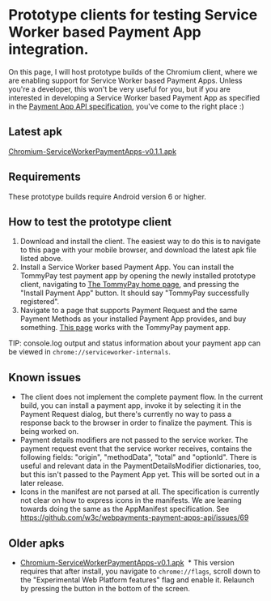 # Prototype clients for testing Service Worker based Payment App integration.

On this page, I will host prototype builds of the Chromium client, where we are enabling support for Service Worker based Payment Apps. Unless you're a developer, this won't be very useful for you, but if you are interested in developing a Service Worker based Payment App as specified in the [Payment App API specification](https://w3c.github.io/webpayments-payment-apps-api/), you've come to the right place :)

## Latest apk

[Chromium-ServiceWorkerPaymentApps-v0.1.1.apk](https://tommythorsen.github.io/webpayments-demo/clients/Chromium-ServiceWorkerPaymentApps-v0.1.1.apk)

## Requirements

These prototype builds require Android version 6 or higher.

## How to test the prototype client

1. Download and install the client. The easiest way to do this is to navigate to this page with your mobile browser, and download the latest apk file listed above.
1. Install a Service Worker based Payment App. You can install the TommyPay test payment app by opening the newly installed prototype client, navigating to [The TommyPay home page](https://tommythorsen.github.io/webpayments-demo/payment-apps/tommypay/), and pressing the "Install Payment App" button. It should say "TommyPay successfully registered".
1. Navigate to a page that supports Payment Request and the same Payment Methods as your installed Payment App provides, and buy something. [This page](https://tommythorsen.github.io/webpayments-demo/merchants/clothing/) works with the TommyPay payment app.

TIP: console.log output and status information about your payment app can be viewed in `chrome://serviceworker-internals`.

## Known issues

* The client does not implement the complete payment flow. In the current build, you can install a payment app, invoke it by selecting it in the Payment Request dialog, but there's currently no way to pass a response back to the browser in order to finalize the payment. This is being worked on.
* Payment details modifiers are not passed to the service worker. The payment request event that the service worker receives, contains the following fields: "origin", "methodData", "total" and "optionId". There is useful and relevant data in the PaymentDetailsModifier dictionaries, too, but this isn't passed to the Payment App yet. This will be sorted out in a later release.
* Icons in the manifest are not parsed at all. The specification is currently not clear on how to express icons in the manifests. We are leaning towards doing the same as the AppManifest specification. See https://github.com/w3c/webpayments-payment-apps-api/issues/69

## Older apks

* [Chromium-ServiceWorkerPaymentApps-v0.1.apk](https://tommythorsen.github.io/webpayments-demo/clients/Chromium-ServiceWorkerPaymentApps-v0.1.apk)
  * This version requires that after install, you navigate to `chrome://flags`, scroll down to the "Experimental Web Platform features" flag and enable it. Relaunch by pressing the button in the bottom of the screen.
